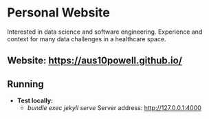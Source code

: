 # Personal Website
Interested in data science and software engineering. Experience and context for many data challenges in a healthcare space.

## Website: https://aus10powell.github.io/

## Running
* **Test locally:**
  * *bundle exec jekyll serve* Server address: http://127.0.0.1:4000